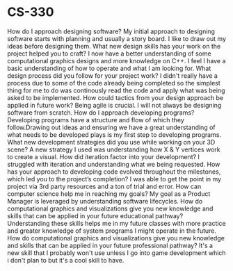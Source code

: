 # CS-330
How do I approach designing software?
My initial approach to designing software starts with planning and usually a story board. I like to draw out my ideas before designing them. 
What new design skills has your work on the project helped you to craft?
I now have a better understanding of some computational graphics designs and more knowledge on C++. I feel I have a basic understanding of how to operate and what I am looking for.
What design process did you follow for your project work?
I didn't really have a process due to some of the code already being completed so the simplest thing for me to do was continously read the code and apply what was being asked to be implemented.
How could tactics from your design approach be applied in future work?
Being agile is crucial. I will not always be designing software from scratch.
How do I approach developing programs?
Developing programs have a structure and flow of which they follow.Drawing out ideas and ensuring we have a great understanding of what needs to be developed plays is my first step to developing programs.
What new development strategies did you use while working on your 3D scene?
A new strategy I used was understanding how X & Y vertices work to create a visual. 
How did iteration factor into your development?
I struggled with iteration and understanding what we being requested.
How has your approach to developing code evolved throughout the milestones, which led you to the project’s completion?
I was able to get the point in my project via 3rd party resources and a ton of trial and error.
How can computer science help me in reaching my goals?
My goal as a Product Manager is leveraged by understanding software lifecycles.
How do computational graphics and visualizations give you new knowledge and skills that can be applied in your future educational pathway?
Understanding these skills helps me in my future classes with more practice and greater knowledge of system programs I might operate in the future.
How do computational graphics and visualizations give you new knowledge and skills that can be applied in your future professional pathway?
It's a new skill that I probably won't use unless I go into game development which i don't plan to but it's a cool skill to have.
